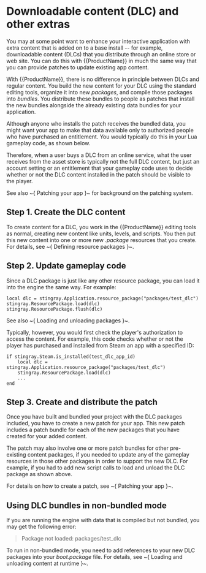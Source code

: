# Downloadable content (DLC) and other extras

You may at some point want to enhance your interactive application with extra content that is added on to a base install -- for example, downloadable content (DLCs) that you distribute through an online store or web site. You can do this with {{ProductName}} in much the same way that you can provide patches to update existing app content.

With {{ProductName}}, there is no difference in principle between DLCs and regular content. You build the new content for your DLC using the standard editing tools, organize it into new *packages*, and compile those packages into *bundles*. You distribute these bundles to people as patches that install the new bundles alongside the already existing data bundles for your application.

Although anyone who installs the patch receives the bundled data, you might want your app to make that data available only to authorized people who have purchased an entitlement. You would typically do this in your Lua gameplay code, as shown below.

Therefore, when a user buys a DLC from an online service, what the user receives from the asset store is typically not the full DLC content, but just an account setting or an entitlement that your gameplay code uses to decide whether or not the DLC content installed in the patch should be visible to the player.

See also ~{ Patching your app }~ for background on the patching system.

## Step 1. Create the DLC content

To create content for a DLC, you work in the {{ProductName}} editing tools as normal, creating new content like units, levels, and scripts. You then put this new content into one or more new *.package* resources that you create. For details, see ~{ Defining resource packages }~.

## Step 2. Update gameplay code

Since a DLC package is just like any other resource package, you can load it into the engine the same way. For example:

~~~{lua}
local dlc = stingray.Application.resource_package("packages/test_dlc")
stingray.ResourcePackage.load(dlc)
stingray.ResourcePackage.flush(dlc)
~~~

See also ~{ Loading and unloading packages }~.

Typically, however, you would first check the player's authorization to access the content. For example, this code checks whether or not the player has purchased and installed from Steam an app with a specified ID:

~~~{lua}
if stingray.Steam.is_installed(test_dlc_app_id)
	local dlc = stingray.Application.resource_package("packages/test_dlc")
	stingray.ResourcePackage.load(dlc)
	...
end
~~~

## Step 3. Create and distribute the patch

Once you have built and bundled your project with the DLC packages included, you have to create a new patch for your app. This new patch includes a patch bundle for each of the new packages that you have created for your added content.

The patch may also involve one or more patch bundles for other pre-existing content packages, if you needed to update any of the gameplay resources in those other packages in order to support the new DLC. For example, if you had to add new script calls to load and unload the DLC package as shown above.

For details on how to create a patch, see ~{ Patching your app }~.

## Using DLC bundles in non-bundled mode

If you are running the engine with data that is compiled but not bundled, you may get the following error:

> Package not loaded: packages/test_dlc

To run in non-bundled mode, you need to add references to your new DLC packages into your *boot.package* file. For details, see ~{ Loading and unloading content at runtime }~.
